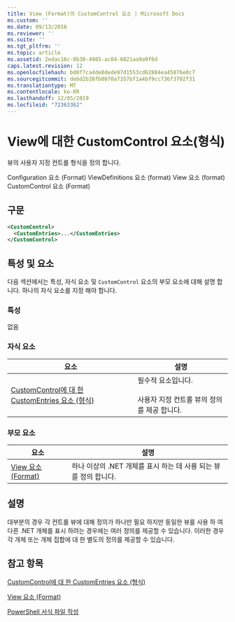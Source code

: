 ```yaml
---
title: View (Format)의 CustomControl 요소 | Microsoft Docs
ms.custom: ''
ms.date: 09/13/2016
ms.reviewer: ''
ms.suite: ''
ms.tgt_pltfrm: ''
ms.topic: article
ms.assetid: 2edac16c-0b30-4985-ac84-0821aa9a9f6d
caps.latest.revision: 12
ms.openlocfilehash: bd0f7ca4de8dede97d1553cd62884ea45876e0c7
ms.sourcegitcommit: debd2b38fb8070a7357bf1a4bf9cc736f3702f31
ms.translationtype: MT
ms.contentlocale: ko-KR
ms.lasthandoff: 12/05/2019
ms.locfileid: "72363362"
---
```

# <a name="customcontrol-element-for-view-format"></a>View에 대한 CustomControl 요소(형식)

뷰의 사용자 지정 컨트롤 형식을 정의 합니다.

Configuration 요소 (Format) ViewDefinitions 요소 (format) View 요소 (format) CustomControl 요소 (Format)

## <a name="syntax"></a>구문

```xml
<CustomControl>
  <CustomEntries>...</CustomEntries>
</CustomControl>
```

## <a name="attributes-and-elements"></a>특성 및 요소

다음 섹션에서는 특성, 자식 요소 및 `CustomControl` 요소의 부모 요소에 대해 설명 합니다. 하나의 자식 요소를 지정 해야 합니다.

### <a name="attributes"></a>특성

없음

### <a name="child-elements"></a>자식 요소

|요소|설명|
|-------------|-----------------|
|[CustomControl에 대 한 CustomEntries 요소 (형식)](./customentries-element-for-customcontrol-for-view-format.md)|필수적 요소입니다.<br /><br /> 사용자 지정 컨트롤 뷰의 정의를 제공 합니다.|

### <a name="parent-elements"></a>부모 요소

|요소|설명|
|-------------|-----------------|
|[View 요소 (Format)](./view-element-format.md)|하나 이상의 .NET 개체를 표시 하는 데 사용 되는 뷰를 정의 합니다.|

## <a name="remarks"></a>설명

대부분의 경우 각 컨트롤 뷰에 대해 정의가 하나만 필요 하지만 동일한 뷰를 사용 하 여 다른 .NET 개체를 표시 하려는 경우에는 여러 정의를 제공할 수 있습니다. 이러한 경우 각 개체 또는 개체 집합에 대 한 별도의 정의를 제공할 수 있습니다.

## <a name="see-also"></a>참고 항목

[CustomControl에 대 한 CustomEntries 요소 (형식)](./customentries-element-for-customcontrol-for-view-format.md)

[View 요소 (Format)](./view-element-format.md)

[PowerShell 서식 파일 작성](./writing-a-powershell-formatting-file.md)
